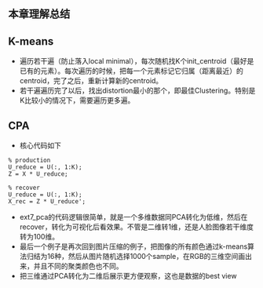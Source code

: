 ## 本章理解总结

## K-means

- 遍历若干遍（防止落入local minimal），每次随机找K个init_centroid（最好是已有的元素）。每次遍历的时候，把每一个元素标记它归属（距离最近）的centroid，完了之后，重新计算新的centroid。
- 若干遍遍历完了以后，找出distortion最小的那个，即最佳Clustering。特别是K比较小的情况下，需要遍历更多遍。

## CPA

- 核心代码如下

```
% production
U_reduce = U(:, 1:K);
Z = X * U_reduce;

% recover
U_reduce = U(:, 1:K);
X_rec = Z * U_reduce';
```

- ext7_pca的代码逻辑很简单，就是一个多维数据同PCA转化为低维，然后在recover，转化为可视化后看效果。不管是二维转1维，还是人脸图像若干维度转为100维。
- 最后一个例子是再次回到图片压缩的例子，把图像的所有颜色通过k-means算法归结为16种，然后从图片随机选择1000个sample，在RGB的三维空间画出来，并且不同的聚类颜色也不同。
- 把三维通过PCA转化为二维后展示更方便观察，这也是数据的best view